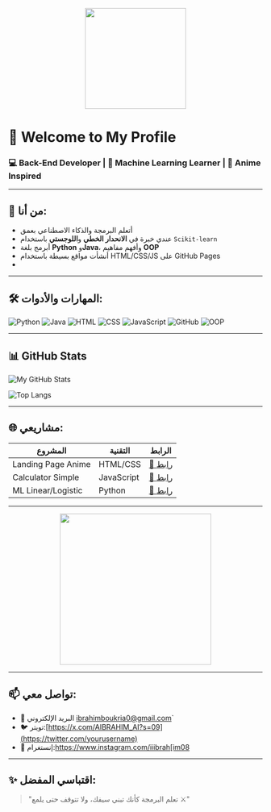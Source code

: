 <p align="center">
  <img src="https://media.tenor.com/zeNcJ9itS9IAAAAd/anime-anime-boy.gif" width="200" height="200">
</p>

# 👋 Welcome to My Profile

### 💻 Back-End Developer | 🧠 Machine Learning Learner | 🎌 Anime Inspired

---

## 🧠 من أنا:

- أتعلم البرمجة والذكاء الاصطناعي بعمق
- عندي خبرة في **الانحدار الخطي** و**اللوجستي** باستخدام `Scikit-learn`
- أبرمج بلغة **Python** و**Java**، وأفهم مفاهيم **OOP**
- أنشأت مواقع بسيطة باستخدام HTML/CSS/JS على GitHub Pages
- 

---

## 🛠️ المهارات والأدوات:

![Python](https://img.shields.io/badge/Python-3776AB?style=flat&logo=python&logoColor=white)
![Java](https://img.shields.io/badge/Java-007396?style=flat&logo=java&logoColor=white)
![HTML](https://img.shields.io/badge/HTML-E34F26?style=flat&logo=html5&logoColor=white)
![CSS](https://img.shields.io/badge/CSS-1572B6?style=flat&logo=css3)
![JavaScript](https://img.shields.io/badge/JavaScript-F7DF1E?style=flat&logo=javascript&logoColor=black)
![GitHub](https://img.shields.io/badge/GitHub-181717?style=flat&logo=github)
![OOP](https://img.shields.io/badge/OOP-Principles-purple)

---

## 📊 GitHub Stats

![My GitHub Stats](https://github-readme-stats.vercel.app/api?username=coderArab-art&show_icons=true&theme=tokyonight)

![Top Langs](https://github-readme-stats.vercel.app/api/top-langs/?username=coderArab-art&layout=compact&theme=tokyonight)

---

## 🌐 مشاريعي:

| المشروع | التقنية | الرابط |
|---------|----------|--------|
| Landing Page Anime | HTML/CSS | [🔗 رابط](https://github.com/coderArab-art/landing-page-anime) |
| Calculator Simple | JavaScript | [🔗 رابط](https://github.com/coderArab-art/calculator) |
| ML Linear/Logistic | Python | [🔗 رابط](https://github.com/coderArab-art/ml-models) |

---



<p align="center">
  <img src="https://media.tenor.com/wLFJYl4Vm9sAAAAd/programming-anime.gif" width="300" />
</p>

---

## 📫 تواصل معي:

- 📧 البريد الإلكتروني ibrahimboukria0@gmail.com`
- 🐦 تويتر:[https://x.com/AIBRAHIM_AI?s=09](https://twitter.com/yourusername)
- 📸 إنستغرام:https://www.instagram.com/iiibrah[im08

---

## ✨ اقتباسي المفضل:

> "تعلم البرمجة كأنك تبني سيفك، ولا تتوقف حتى يلمع ⚔️"
